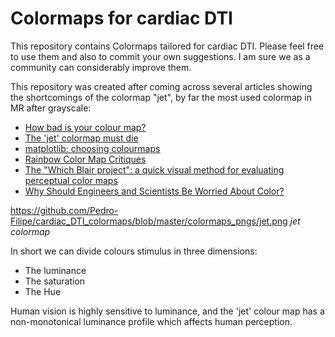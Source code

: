 # Colormaps for cardiac DTI

This repository contains Colormaps tailored for cardiac DTI.
Please feel free to use them and also to commit your own suggestions. I am sure we as a community can considerably improve them.

This repository was created after coming across several articles showing the shortcomings of the colormap "jet", by far the most used colormap in MR after grayscale:

 - [How bad is your colour map?](https://jakevdp.github.io/blog/2014/10/16/how-bad-is-your-colormap/)
 - [The 'jet' colormap must die](http://cresspahl.blogspot.co.uk/2012/03/expanded-control-of-octaves-colormap.html)
 - [matplotlib: choosing colourmaps](http://matplotlib.org/users/colormaps.html)
 -  [Rainbow Color Map Critiques](https://www.mathworks.com/content/dam/mathworks/tag-team/Objects/r/81137_92238v00_RainbowColorMap_57312.pdf)
 -  [The "Which Blair project": a quick visual method for evaluating perceptual color maps](http://ieeexplore.ieee.org/abstract/document/964510/?reload=true&section=abstract)
 -  [Why Should Engineers and Scientists Be Worried About Color?](http://www.research.ibm.com/people/l/lloydt/color/color.HTM)

https://github.com/Pedro-Filipe/cardiac_DTI_colormaps/blob/master/colormaps_pngs/jet.png
*jet colormap*

In short we can divide colours stimulus in three dimensions:

- The luminance
- The saturation
- The Hue

Human vision is highly sensitive to luminance, and the 'jet' colour map has a non-monotonical luminance profile which affects human perception.
